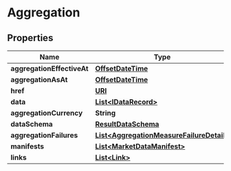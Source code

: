 

# Aggregation

## Properties

Name | Type | Description | Notes
------------ | ------------- | ------------- | -------------
**aggregationEffectiveAt** | [**OffsetDateTime**](OffsetDateTime.md) |  |  [optional]
**aggregationAsAt** | [**OffsetDateTime**](OffsetDateTime.md) |  |  [optional]
**href** | [**URI**](URI.md) |  |  [optional]
**data** | [**List&lt;IDataRecord&gt;**](IDataRecord.md) |  |  [optional]
**aggregationCurrency** | **String** |  |  [optional]
**dataSchema** | [**ResultDataSchema**](ResultDataSchema.md) |  |  [optional]
**aggregationFailures** | [**List&lt;AggregationMeasureFailureDetail&gt;**](AggregationMeasureFailureDetail.md) |  |  [optional]
**manifests** | [**List&lt;MarketDataManifest&gt;**](MarketDataManifest.md) |  |  [optional]
**links** | [**List&lt;Link&gt;**](Link.md) |  |  [optional]



